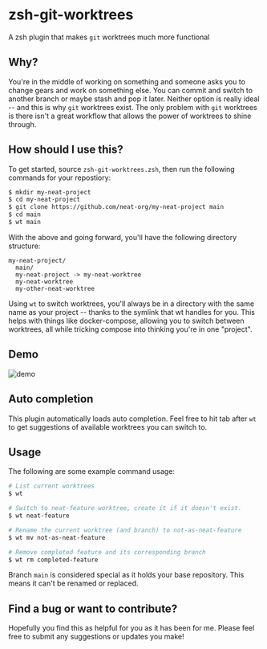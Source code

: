 # zsh-git-worktrees

A zsh plugin that makes `git` worktrees much more functional

## Why?

You're in the middle of working on something and someone asks you to change
gears and work on something else. You can commit and switch to another branch
or maybe stash and pop it later. Neither option is really ideal -- and this is
why `git` worktrees exist. The only problem with `git` worktrees is there isn't a
great workflow that allows the power of worktrees to shine through.

## How should I use this?

To get started, source `zsh-git-worktrees.zsh`, then run the following commands
for your repostiory:

```bash
$ mkdir my-neat-project
$ cd my-neat-project
$ git clone https://github.com/neat-org/my-neat-project main
$ cd main
$ wt main
```

With the above and going forward, you'll have the following directory structure:

```
my-neat-project/
  main/
  my-neat-project -> my-neat-worktree
  my-neat-worktree
  my-other-neat-worktree
```

Using `wt` to switch worktrees, you'll always be in a directory with the same
name as your project -- thanks to the symlink that wt handles for you. This
helps with things like docker-compose, allowing you to switch between
worktrees, all while tricking compose into thinking you're in one "project".

## Demo

![demo](https://github.com/egyptianbman/zsh-git-worktrees/raw/main/vhs.gif)

## Auto completion

This plugin automatically loads auto completion. Feel free to hit tab after
`wt` to get suggestions of available worktrees you can switch to.

## Usage

The following are some example command usage:

```bash
# List current worktrees
$ wt

# Switch to neat-feature worktree, create it if it doesn't exist.
$ wt neat-feature

# Rename the current worktree (and branch) to not-as-neat-feature
$ wt mv not-as-neat-feature

# Remove completed feature and its corresponding branch
$ wt rm completed-feature
```

Branch `main` is considered special as it holds your base repository. This
means it can't be renamed or replaced.

## Find a bug or want to contribute?

Hopefully you find this as helpful for you as it has been for me. Please feel
free to submit any suggestions or updates you make!

